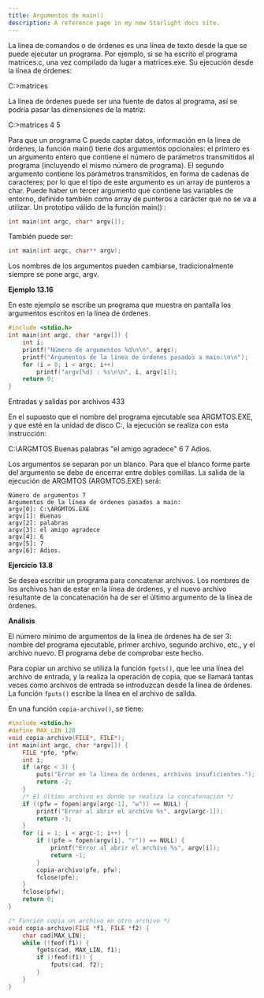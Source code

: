 ```yaml
---
title: Argumentos de main()
description: A reference page in my new Starlight docs site.
---
```


La línea de comandos o de órdenes es una línea de texto desde la que se puede ejecutar un programa. Por ejemplo, si se ha escrito el programa matrices.c, una vez compilado da lugar a matrices.exe. Su ejecución desde la línea de órdenes:

C:>matrices

La línea de órdenes puede ser una fuente de datos al programa, así se podría pasar las dimensiones de la matriz:

C:>matrices 4 5

Para que un programa C pueda captar datos, información en la línea de órdenes, la función main() tiene dos argumentos opcionales: el primero es un argumento entero que contiene el número de parámetros transmitidos al programa (incluyendo el mismo número de programa). El segundo argumento contiene los parámetros transmitidos, en forma de cadenas de caracteres; por lo que el tipo de este argumento es un array de punteros a char. Puede haber un tercer argumento que contiene las variables de entorno, definido también como array de punteros a carácter que no se va a utilizar. Un prototipo válido de la función main() :

```c
int main(int argc, char* argv[]);
```

También puede ser:

```c
int main(int argc, char** argv);
```

Los nombres de los argumentos pueden cambiarse, tradicionalmente siempre se pone argc, argv.

**Ejemplo 13.16**

En este ejemplo se escribe un programa que muestra en pantalla los argumentos escritos en la línea de órdenes.

```c
#include <stdio.h>
int main(int argc, char *argv[]) {
    int i;
    printf("Número de argumentos %d\n\n", argc);
    printf("Argumentos de la línea de órdenes pasados a main:\n\n");
    for (i = 0; i < argc; i++)
        printf("argv[%d] : %s\n\n", i, argv[i]);
    return 0;
}
```

Entradas y salidas por archivos 433

En el supuesto que el nombre del programa ejecutable sea ARGMTOS.EXE, y que esté en la unidad de disco C:, la ejecución se realiza con esta instrucción:

C:\ARGMTOS Buenas palabras "el amigo agradece" 6 7 Adios.

Los argumentos se separan por un blanco. Para que el blanco forme parte del argumento se debe de encerrar entre dobles comillas. La salida de la ejecución de ARGMTOS (ARGMTOS.EXE) será:

```
Número de argumentos 7
Argumentos de la línea de órdenes pasados a main:
argv[0]: C:\ARGMTOS.EXE
argv[1]: Buenas
argv[2]: palabras
argv[3]: el amigo agradece
argv[4]: 6
argv[5]: 7
argv[6]: Adios.
```

**Ejercicio 13.8**

Se desea escribir un programa para concatenar archivos. Los nombres de los archivos han de estar en la línea de órdenes, y el nuevo archivo resultante de la concatenación ha de ser el último argumento de la línea de órdenes.

**Análisis**

El número mínimo de argumentos de la línea de órdenes ha de ser 3: nombre del programa ejecutable, primer archivo, segundo archivo, etc., y el archivo nuevo. El programa debe de comprobar este hecho.

Para copiar un archivo se utiliza la función `fgets()`, que lee una línea del archivo de entrada, y la realiza la operación de copia, que se llamará tantas veces como archivos de entrada se introduzcan desde la línea de órdenes. La función `fputs()` escribe la línea en el archivo de salida.

En una función `copia-archivo()`, se tiene:

```c
#include <stdio.h>
#define MAX_LIN 120
void copia-archivo(FILE*, FILE*);
int main(int argc, char *argv[]) {
    FILE *pfe, *pfw;
    int i;
    if (argc < 3) {
        puts("Error en la línea de órdenes, archivos insuficientes.");
        return -2;
    }
    /* El último archivo es donde se realiza la concatenación */
    if ((pfw = fopen(argv[argc-1], "w")) == NULL) {
        printf("Error al abrir el archivo %s", argv[argc-1]);
        return -3;
    }
    for (i = 1; i < argc-1; i++) {
        if ((pfe = fopen(argv[i], "r")) == NULL) {
            printf("Error al abrir el archivo %s", argv[i]);
            return -1;
        }
        copia-archivo(pfe, pfw);
        fclose(pfe);
    }
    fclose(pfw);
    return 0;
}

/* Función copia un archivo en otro archivo */
void copia-archivo(FILE *f1, FILE *f2) {
    char cad[MAX_LIN];
    while (!feof(f1)) {
        fgets(cad, MAX_LIN, f1);
        if (!feof(f1)) {
            fputs(cad, f2);
        }
    }
}
```

